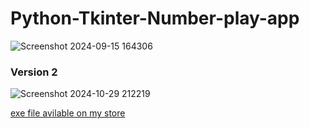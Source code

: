 # Python-Tkinter-Number-play-app
![Screenshot 2024-09-15 164306](https://github.com/user-attachments/assets/0ac4db8e-2543-4cb5-b6d7-bb38d012c84e)

<h3>Version 2</h3>

![Screenshot 2024-10-29 212219](https://github.com/user-attachments/assets/ebc30ce1-1ace-416e-bc5e-db0a039c00a8)

<a href="https://gk-codes-store.neocities.org/" target=_blank>exe file avilable on my store</a>
